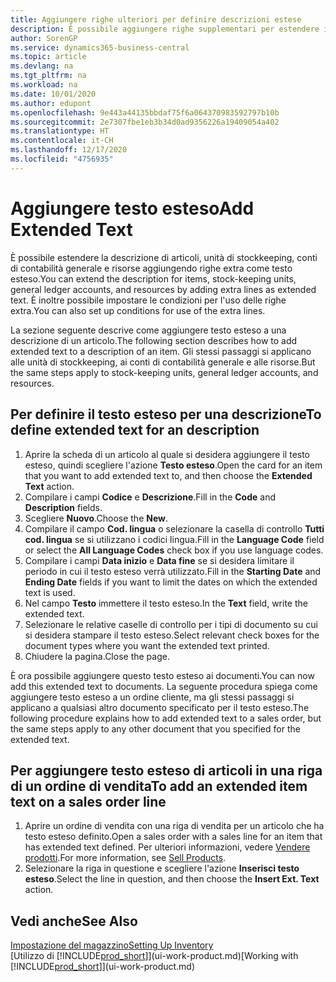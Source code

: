 ```yaml
---
title: Aggiungere righe ulteriori per definire descrizioni estese
description: È possibile aggiungere righe supplementari per estendere il testo standard che descrive un articolo, un conto C/G e altri dati.
author: SorenGP
ms.service: dynamics365-business-central
ms.topic: article
ms.devlang: na
ms.tgt_pltfrm: na
ms.workload: na
ms.date: 10/01/2020
ms.author: edupont
ms.openlocfilehash: 9e443a44135bbdaf75f6a064370983592797b10b
ms.sourcegitcommit: 2e7307fbe1eb3b34d0ad9356226a19409054a402
ms.translationtype: HT
ms.contentlocale: it-CH
ms.lasthandoff: 12/17/2020
ms.locfileid: "4756935"
---
```

# <a name="add-extended-text"></a><span data-ttu-id="97642-103">Aggiungere testo esteso</span><span class="sxs-lookup"><span data-stu-id="97642-103">Add Extended Text</span></span>

<span data-ttu-id="97642-104">È possibile estendere la descrizione di articoli, unità di stockkeeping, conti di contabilità generale e risorse aggiungendo righe extra come testo esteso.</span><span class="sxs-lookup"><span data-stu-id="97642-104">You can extend the description for items, stock-keeping units, general ledger accounts, and resources by adding extra lines as extended text.</span></span> <span data-ttu-id="97642-105">È inoltre possibile impostare le condizioni per l'uso delle righe extra.</span><span class="sxs-lookup"><span data-stu-id="97642-105">You can also set up conditions for use of the extra lines.</span></span>  

<span data-ttu-id="97642-106">La sezione seguente descrive come aggiungere testo esteso a una descrizione di un articolo.</span><span class="sxs-lookup"><span data-stu-id="97642-106">The following section describes how to add extended text to a description of an item.</span></span> <span data-ttu-id="97642-107">Gli stessi passaggi si applicano alle unità di stockkeeping, ai conti di contabilità generale e alle risorse.</span><span class="sxs-lookup"><span data-stu-id="97642-107">But the same steps apply to stock-keeping units, general ledger accounts, and resources.</span></span>  

## <a name="to-define-extended-text-for-an-description"></a><span data-ttu-id="97642-108">Per definire il testo esteso per una descrizione</span><span class="sxs-lookup"><span data-stu-id="97642-108">To define extended text for an description</span></span>

1. <span data-ttu-id="97642-109">Aprire la scheda di un articolo al quale si desidera aggiungere il testo esteso, quindi scegliere l'azione **Testo esteso**.</span><span class="sxs-lookup"><span data-stu-id="97642-109">Open the card for an item that you want to add extended text to, and then choose the **Extended Text** action.</span></span>
2. <span data-ttu-id="97642-110">Compilare i campi **Codice** e **Descrizione**.</span><span class="sxs-lookup"><span data-stu-id="97642-110">Fill in the **Code** and **Description** fields.</span></span>
3. <span data-ttu-id="97642-111">Scegliere **Nuovo**.</span><span class="sxs-lookup"><span data-stu-id="97642-111">Choose the **New**.</span></span>
4. <span data-ttu-id="97642-112">Compilare il campo **Cod. lingua** o selezionare la casella di controllo **Tutti cod. lingua** se si utilizzano i codici lingua.</span><span class="sxs-lookup"><span data-stu-id="97642-112">Fill in the **Language Code** field or select the **All Language Codes** check box if you use language codes.</span></span>
5. <span data-ttu-id="97642-113">Compilare i campi **Data inizio** e **Data fine** se si desidera limitare il periodo in cui il testo esteso verrà utilizzato.</span><span class="sxs-lookup"><span data-stu-id="97642-113">Fill in the **Starting Date** and **Ending Date** fields if you want to limit the dates on which the extended text is used.</span></span>
6. <span data-ttu-id="97642-114">Nel campo **Testo** immettere il testo esteso.</span><span class="sxs-lookup"><span data-stu-id="97642-114">In the **Text** field, write the extended text.</span></span>
7. <span data-ttu-id="97642-115">Selezionare le relative caselle di controllo per i tipi di documento su cui si desidera stampare il testo esteso.</span><span class="sxs-lookup"><span data-stu-id="97642-115">Select relevant check boxes for the document types where you want the extended text printed.</span></span>
8. <span data-ttu-id="97642-116">Chiudere la pagina.</span><span class="sxs-lookup"><span data-stu-id="97642-116">Close the page.</span></span>

<span data-ttu-id="97642-117">È ora possibile aggiungere questo testo esteso ai documenti.</span><span class="sxs-lookup"><span data-stu-id="97642-117">You can now add this extended text to documents.</span></span> <span data-ttu-id="97642-118">La seguente procedura spiega come aggiungere testo esteso a un ordine cliente, ma gli stessi passaggi si applicano a qualsiasi altro documento specificato per il testo esteso.</span><span class="sxs-lookup"><span data-stu-id="97642-118">The following procedure explains how to add extended text to a sales order, but the same steps apply to any other document that you specified for the extended text.</span></span>  

## <a name="to-add-an-extended-item-text-on-a-sales-order-line"></a><span data-ttu-id="97642-119">Per aggiungere testo esteso di articoli in una riga di un ordine di vendita</span><span class="sxs-lookup"><span data-stu-id="97642-119">To add an extended item text on a sales order line</span></span>

1. <span data-ttu-id="97642-120">Aprire un ordine di vendita con una riga di vendita per un articolo che ha testo esteso definito.</span><span class="sxs-lookup"><span data-stu-id="97642-120">Open a sales order with a sales line for an item that has extended text defined.</span></span> <span data-ttu-id="97642-121">Per ulteriori informazioni, vedere [Vendere prodotti](sales-how-sell-products.md).</span><span class="sxs-lookup"><span data-stu-id="97642-121">For more information, see [Sell Products](sales-how-sell-products.md).</span></span>
2. <span data-ttu-id="97642-122">Selezionare la riga in questione e scegliere l'azione **Inserisci testo esteso**.</span><span class="sxs-lookup"><span data-stu-id="97642-122">Select the line in question, and then choose the **Insert Ext. Text** action.</span></span>

## <a name="see-also"></a><span data-ttu-id="97642-123">Vedi anche</span><span class="sxs-lookup"><span data-stu-id="97642-123">See Also</span></span>

[<span data-ttu-id="97642-124">Impostazione del magazzino</span><span class="sxs-lookup"><span data-stu-id="97642-124">Setting Up Inventory</span></span>](inventory-setup-inventory.md)  
<span data-ttu-id="97642-125">[Utilizzo di [!INCLUDE[prod_short](includes/prod_short.md)]](ui-work-product.md)</span><span class="sxs-lookup"><span data-stu-id="97642-125">[Working with [!INCLUDE[prod_short](includes/prod_short.md)]](ui-work-product.md)</span></span>
